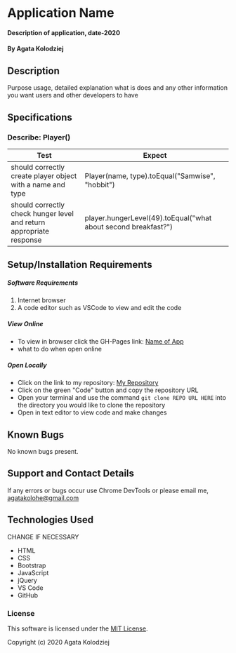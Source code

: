# Application Name

#### Description of application, date-2020

#### By Agata Kolodziej

## Description

Purpose usage, detailed explanation what is does and any other information you want users and other developers to have

## Specifications

### Describe: Player()

| Test | Expect |
| ---- | ------ |
| should correctly create player object with a name and type  | Player(name, type).toEqual("Samwise", "hobbit") | 
| should correctly check hunger level and return appropriate response | player.hungerLevel(49).toEqual("what about second breakfast?")


## Setup/Installation Requirements

##### Software Requirements

1. Internet browser
2. A code editor such as VSCode to view and edit the code

##### View Online

- To view in browser click the GH-Pages link: [Name of App](URL)
- what to do when open online

##### Open Locally

- Click on the link to my repository: [My Repository](URL)
- Click on the green "Code" button and copy the repository URL
- Open your terminal and use the command `git clone REPO URL HERE` into the directory you would like to clone the repository
- Open in text editor to view code and make changes

## Known Bugs

No known bugs present.

## Support and Contact Details

If any errors or bugs occur use Chrome DevTools or please email me, <agatakolohe@gmail.com>

## Technologies Used

CHANGE IF NECESSARY

- HTML
- CSS
- Bootstrap
- JavaScript
- jQuery
- VS Code
- GitHub

### License

This software is licensed under the [MIT License](https://choosealicense.com/licenses/mit/).

Copyright (c) 2020 Agata Kolodziej
